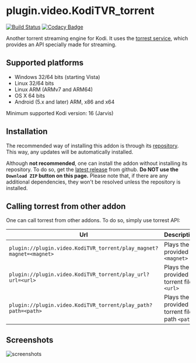 # plugin.video.KodiTVR_torrent

[![Build Status](https://github.com/KodiTVR-add-on/plugin.video.KodiTVR_torrent/workflows/build/badge.svg)](https://github.com/KodiTVR-add-on/plugin.video.KodiTVR_torrent/actions?query=workflow%3Abuild)
[![Codacy Badge](https://app.codacy.com/project/badge/Grade/02d656339d9e4d8fb3ced0211c34c9b4)](https://www.codacy.com/gh/KodiTVR-add-on/plugin.video.KodiTVR_torrent/dashboard?utm_source=github.com&amp;utm_medium=referral&amp;utm_content=KodiTVR-add-on/plugin.video.KodiTVR_torrent&amp;utm_campaign=Badge_Grade)

Another torrent streaming engine for Kodi. It uses the [torrest service](https://github.com/KodiTVR-add-on/torrest), which
provides an API specially made for streaming.

## Supported platforms

-   Windows 32/64 bits (starting Vista)
-   Linux 32/64 bits
-   Linux ARM (ARMv7 and ARM64)
-   OS X 64 bits
-   Android (5.x and later) ARM, x86 and x64

Minimum supported Kodi version: 16 (Jarvis)

## Installation

The recommended way of installing this addon is through its [repository](https://github.com/KodiTVR-add-on/repository.github#installation).
This way, any updates will be automatically installed.

Although **not recommended**, one can install the addon without installing its repository. To do so, get the
[latest release](https://github.com/KodiTVR-add-on/plugin.video.KodiTVR_torrent/releases/latest) from github.
**Do NOT use the `Download ZIP` button on this page.** Please note that, if there are any additional dependencies, they
won't be resolved unless the repository is installed.

## Calling torrest from other addon

One can call torrest from other addons. To do so, simply use torrest API:

|Url|Description|
|---|-----------|
|`plugin://plugin.video.KodiTVR_torrent/play_magnet?magnet=<magnet>`|Plays the provided `<magnet>`|
|`plugin://plugin.video.KodiTVR_torrent/play_url?url=<url>`|Plays the provided torrent file `<url>`|
|`plugin://plugin.video.KodiTVR_torrent/play_path?path=<path>`|Plays the provided torrent file path `<path>`|

## Screenshots

![screenshots](resources/screenshots/screenshots.gif)
